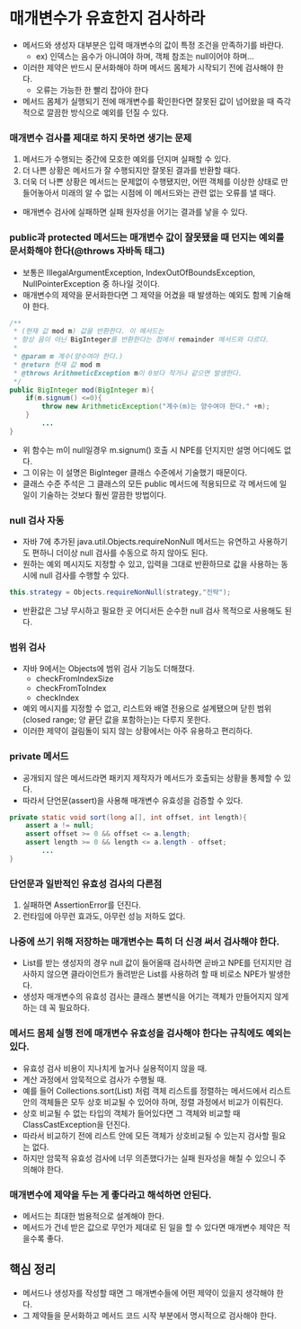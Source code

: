 # 매개변수가 유효한지 검사하라

- 메서드와 생성자 대부분은 입력 매개변수의 값이 특정 조건을 만족하기를 바란다.
  - ex) 인덱스는 음수가 아니여야 하며, 객체 참조는 null이어야 하며...
- 이러한 제약은 반드시 문서화해야 하며 메서드 몸체가 시작되기 전에 검사해야 한다.
  - 오류는 가능한 한 빨리 잡아야 한다
- 메서드 몸체가 실행되기 전에 매개변수를 확인한다면 잘못된 값이 넘어왔을 때 즉각적으로 깔끔한 방식으로 예외를 던질 수 있다.

### 매개변수 검사를 제대로 하지 못하면 생기는 문제

1. 메서드가 수행되는 중간에 모호한 예외를 던지며 실패할 수 있다. 
2. 더 나쁜 상황은 메서드가 잘 수행되지만 잘못된 결과를 반환할 때다.
2. 더욱 더 나쁜 상황은 메서드는 문제없이 수행됐지만, 어떤 객체를 이상한 상태로 만들어놓아서 미래의 알 수 없는 시점에 이 메서드와는 관련 없는
오류를 낼 때다.

- 매개변수 검사에 실패하면 실패 원자성을 어기는 결과를 낳을 수 있다.

### public과 protected 메서드는 매개변수 값이 잘못됐을 때 던지는 예외를 문서화해야 한다(@throws 자바독 태그)

- 보통은 IllegalArgumentException, IndexOutOfBoundsException, NullPointerException 중 하나일 것이다.
- 매개변수의 제약을 문서화한다면 그 제약을 어겼을 때 발생하는 예외도 함께 기술해야 한다.
```java
/**
 * (현재 값 mod m) 값을 반환한다. 이 메서드는
 * 항상 음이 아닌 BigInteger를 반환한다는 점에서 remainder 메서드와 다르다.
 * 
 * @param m 계수(양수여야 한다.)
 * @return 현재 값 mod m
 * @throws ArithmeticException m이 0보다 작거나 같으면 발생한다.
 */
public BigInteger mod(BigInteger m){
    if(m.signum() <=0){
        throw new ArithmeticException("계수(m)는 양수여야 한다." +m);
    }
        ...
}
```
- 위 함수는 m이 null일경우 m.signum() 호출 시 NPE를 던지지만 설명 어디에도 없다.
- 그 이유는 이 설명은 BigInteger 클래스 수준에서 기술했기 때문이다.
- 클래스 수준 주석은 그 클래스의 모든 public 메서드에 적용되므로 각 메서드에 일일이 기술하는 것보다 훨씬 깔끔한 방법이다.

### null 검사 자동

- 자바 7에 추가된 java.util.Objects.requireNonNull 메서드는 유연하고 사용하기도 편하니 더이상 null 검사를 수동으로 하지 않아도 된다.
- 원하는 예외 메시지도 지정할 수 있고, 입력을 그대로 반환하므로 값을 사용하는 동시에 null 검사를 수행할 수 있다.
```java
this.strategy = Objects.requireNonNull(strategy,"전략");
```
- 반환값은 그냥 무시하고 필요한 곳 어디서든 순수한 null 검사 목적으로 사용해도 된다.

### 범위 검사

- 자바 9에서는 Objects에 범위 검사 기능도 더해졌다.
  - checkFromIndexSize
  - checkFromToIndex
  - checkIndex
- 예외 메시지를 지정할 수 없고, 리스트와 배열 전용으로 설계됐으며 닫힌 범위(closed range; 양 끝단 값을 포함하는)는 다루지 못한다.
- 이러한 제약이 걸림돌이 되지 않는 상황에서는 아주 유용하고 편리하다.

### private 메서드

- 공개되지 않은 메서드라면 패키지 제작자가 메서드가 호출되는 상황을 통제할 수 있다.
- 따라서 단언문(assert)을 사용해 매개변수 유효성을 검증할 수 있다.
```java
private static void sort(long a[], int offset, int length){
    assert a != null;
    assert offset >= 0 && offset <= a.length;
    assert length >= 0 && length <= a.length - offset;
        ...
}
```

### 단언문과 일반적인 유효성 검사의 다른점

1. 실패하면 AssertionError를 던진다.
2. 런타임에 아무런 효과도, 아무런 성능 저하도 없다.

### 나중에 쓰기 위해 저장하는 매개변수는 특히 더 신경 써서 검사해야 한다.

- List를 받는 생성자의 경우 null 값이 들어올때 검사하면 곧바고 NPE를 던지지만 검사하지 않으면 클라이언트가 돌려받은 List를 사용하려 할 때
비로소 NPE가 발생한다.
- 생성자 매개변수의 유효성 검사는 클래스 불변식을 어기는 객체가 만들어지지 않게 하는 데 꼭 필요하다.

### 메서드 몸체 실행 전에 매개변수 유효성을 검사해야 한다는 규칙에도 예외는 있다.

- 유효성 검사 비용이 지나치게 높거나 실용적이지 않을 때.
- 계산 과정에서 암묵적으로 검사가 수행될 때.
- 예를 들어 Collections.sort(List) 처럼 객체 리스트를 정렬하는 메서드에서 리스트 안의 객체들은 모두 상호 비교될 수 있어야 하며,
정렬 과정에서 비교가 이뤄진다.
- 상호 비교될 수 없는 타입의 객체가 들어있다면 그 객체와 비교할 때 ClassCastException을 던진다.
- 따라서 비교하기 전에 리스트 안에 모든 객체가 상호비교될 수 있는지 검사할 필요는 없다.
- 하지만 암묵적 유효성 검사에 너무 의존했다가는 실패 원자성을 해칠 수 있으니 주의해야 한다.

### 매개변수에 제약을 두는 게 좋다라고 해석하면 안된다.

- 메서드는 최대한 범용적으로 설계해야 한다.
- 메서드가 건네 받은 값으로 무언가 제대로 된 일을 할 수 있다면 매개변수 제약은 적을수록 좋다.

## 핵심 정리

- 메서드나 생성자를 작성할 때면 그 매개변수들에 어떤 제약이 있을지 생각해야 한다.
- 그 제약들을 문서화하고 메서드 코드 시작 부분에서 명시적으로 검사해야 한다.
